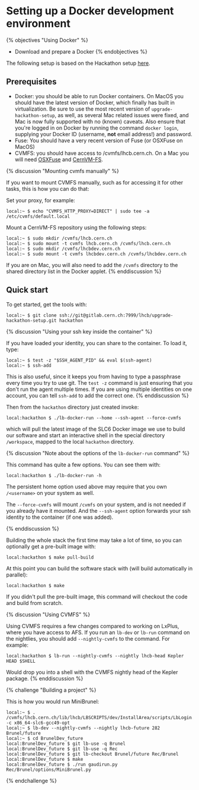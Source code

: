 # Setting up a Docker development environment

{% objectives "Using Docker" %}
* Download and prepare a Docker
{% endobjectives %}


The following setup is based on the Hackathon setup [here](https://gitlab.cern.ch/lhcb/upgrade-hackathon-setup).

## Prerequisites

* Docker: you should be able to run Docker containers. On MacOS you should have the latest version of Docker, which finally has built in virtualization. Be sure to use the most recent version of `upgrade-hackathon-setup`, as well, as several Mac related issues were fixed, and Mac is now fully supported with no (known) caveats. Also ensure that you're logged in on Docker by running the command `docker login`, supplying your Docker ID (username, __not__ email address!) and password.
* Fuse: You should have a very recent version of Fuse (or OSXFuse on MacOS)
* CVMFS: you should have access to /cvmfs/lhcb.cern.ch. On a Mac you will need [OSXFuse](http://osxfuse.github.io/) and [CernVM-FS](http://cernvm.cern.ch/portal/filesystem/cvmfs-2.3).

{% discussion "Mounting cvmfs manually" %}

If you want to mount CVMFS manually, such as for accessing it for other tasks, this is how you can do that:

Set your proxy, for example: 

```term
local:~ $ echo "CVMFS_HTTP_PROXY=DIRECT" | sudo tee -a /etc/cvmfs/default.local
```

Mount a CernVM-FS repository using the following steps:

```term
local:~ $ sudo mkdir /cvmfs/lhcb.cern.ch
local:~ $ sudo mount -t cvmfs lhcb.cern.ch /cvmfs/lhcb.cern.ch
local:~ $ sudo mkdir /cvmfs/lhcbdev.cern.ch
local:~ $ sudo mount -t cvmfs lhcbdev.cern.ch /cvmfs/lhcbdev.cern.ch
```

If you are on Mac, you will also need to add the `/cvmfs` directory to the shared directory list in the Docker applet.
{% enddiscussion %}

## Quick start
To get started, get the tools with:

```term
local:~ $ git clone ssh://git@gitlab.cern.ch:7999/lhcb/upgrade-hackathon-setup.git hackathon
```

{% discussion "Using your ssh key inside the container" %}

If you have loaded your identity, you can share to the container. To load it, type:

```term
local:~ $ test -z "$SSH_AGENT_PID" && eval $(ssh-agent)
local:~ $ ssh-add
```

This is also useful, since it keeps you from having to type a passphrase every time you try to use git. The `test -z` command is just ensuring that you don't run the agent multiple times. If you are using multiple identities on one account, you can tell `ssh-add` to add the correct one.
{% enddiscussion %}

Then from the `hackathon` directory just created invoke:

```term
local:hackathon $ ./lb-docker-run --home --ssh-agent --force-cvmfs
```

which will pull the latest image of the SLC6 Docker image we use to build our
software and start an interactive shell in the special directory `/workspace`,
mapped to the local `hackathon` directory.

{% discussion "Note about the options of the `lb-docker-run` command" %}

This command has quite a few options. You can see them with:

```term
local:hackathon $ ./lb-docker-run -h
```

The persistent home option used above may require that you own `/<username>` on your system as well.
 
The `--force-cvmfs` will mount `/cvmfs` on your system, and is not needed if you already have it mounted.
And the `--ssh-agent` option forwards your ssh identity to the container (if one was added).

{% enddiscussion %}


Building the whole stack the first time may take a lot of time, so you can
optionally get a pre-built image with:

```term
local:hackathon $ make pull-build
```

At this point you can build the software stack with (will build automatically
in parallel):

```term
local:hackathon $ make
```

If you didn't pull the pre-built image, this command will checkout the
code and build from scratch.

{% discussion "Using CVMFS" %}

Using CVMFS requires a few changes compared to working on LxPlus, where you have access to AFS. If you run an `lb-dev` or `lb-run` command on the nightlies, you should add `--nightly-cvmfs` to the command. For example:

```term
local:hackathon $ lb-run --nightly-cvmfs --nightly lhcb-head Kepler HEAD $SHELL
```

Would drop you into a shell with the CVMFS nightly head of the Kepler package.
{% enddiscussion %}

{% challenge "Building a project" %}

This is how you would run MiniBrunel:

```term
local:~ $ . /cvmfs/lhcb.cern.ch/lib/lhcb/LBSCRIPTS/dev/InstallArea/scripts/LbLogin.sh -c x86_64-slc6-gcc49-opt
local:~ $ lb-dev --nightly-cvmfs --nightly lhcb-future 282 Brunel/future
local:~ $ cd BrunelDev_future
local:BrunelDev_future $ git lb-use -q Brunel
local:BrunelDev_future $ git lb-use -q Rec
local:BrunelDev_future $ git lb-checkout Brunel/future Rec/Brunel
local:BrunelDev_future $ make
local:BrunelDev_future $ ./run gaudirun.py Rec/Brunel/options/MiniBrunel.py
```
{% endchallenge %}


